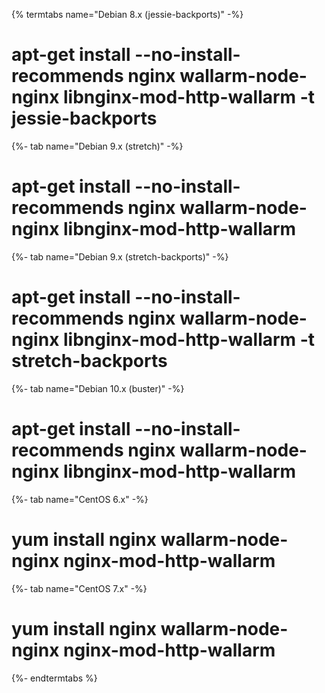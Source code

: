 {% termtabs name="Debian 8.x (jessie-backports)" -%}
# apt-get install --no-install-recommends nginx wallarm-node-nginx libnginx-mod-http-wallarm -t jessie-backports
{%- tab name="Debian 9.x (stretch)" -%}
# apt-get install --no-install-recommends nginx wallarm-node-nginx libnginx-mod-http-wallarm
{%- tab name="Debian 9.x (stretch-backports)" -%}
# apt-get install --no-install-recommends nginx wallarm-node-nginx libnginx-mod-http-wallarm -t stretch-backports
{%- tab name="Debian 10.x (buster)" -%}
# apt-get install --no-install-recommends nginx wallarm-node-nginx libnginx-mod-http-wallarm
{%- tab name="CentOS 6.x" -%}
# yum install nginx wallarm-node-nginx nginx-mod-http-wallarm
{%- tab name="CentOS 7.x" -%}
# yum install nginx wallarm-node-nginx nginx-mod-http-wallarm
{%- endtermtabs %}
